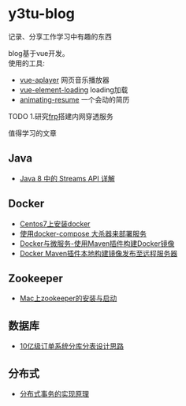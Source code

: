 # y3tu-blog
记录、分享工作学习中有趣的东西

blog基于vue开发。  
使用的工具:
-  [vue-aplayer](https://github.com/MoePlayer/vue-aplayer) 网页音乐播放器
-  [vue-element-loading](https://github.com/biigpongsatorn/vue-element-loading) loading加载
-  [animating-resume](https://github.com/jirengu-inc/animating-resume) 一个会动的简历

TODO
1.研究[frp](https://github.com/fatedier/frp)搭建内网穿透服务

值得学习的文章  
## Java  
- [Java 8 中的 Streams API 详解](https://www.ibm.com/developerworks/cn/java/j-lo-java8streamapi/)  

## Docker  
- [Centos7上安装docker](https://www.cnblogs.com/yufeng218/p/8370670.html)
- [使用docker-compose 大杀器来部署服务](https://www.cnblogs.com/neptunemoon/p/6512121.html)
- [Docker与微服务-使用Maven插件构建Docker镜像](https://blog.csdn.net/keketrtr/article/details/78042856)
- [Docker Maven插件本地构建镜像发布至远程服务器](https://blog.csdn.net/laravelshao/article/details/79773895)

## Zookeeper
- [Mac上zookeeper的安装与启动](https://www.jianshu.com/p/5491d16e6abd)

## 数据库
- [10亿级订单系统分库分表设计思路](https://mp.weixin.qq.com/s/EY1L-7GpZ8AVsaM8sdpgAw)

## 分布式
- [分布式事务的实现原理](https://draveness.me/distributed-transaction-principle)
